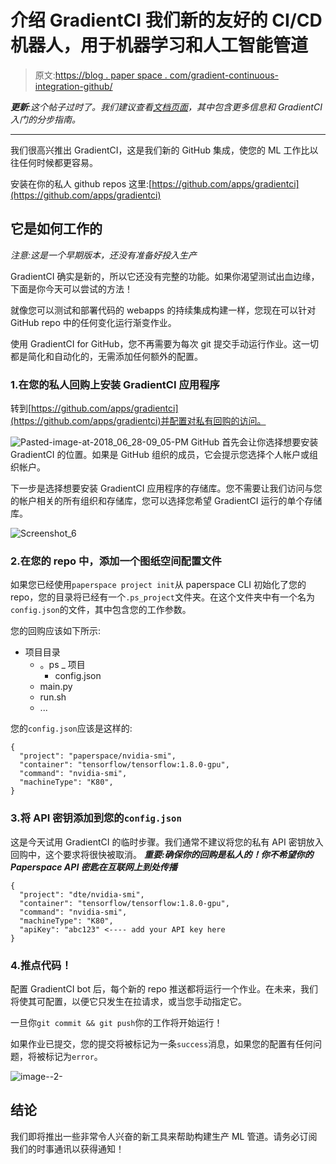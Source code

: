 # 介绍 GradientCI 我们新的友好的 CI/CD 机器人，用于机器学习和人工智能管道

> 原文:[https://blog . paper space . com/gradient-continuous-integration-github/](https://blog.paperspace.com/gradient-continuous-integration-github/)

***更新**:这个帖子过时了。我们建议查看[文档页面](https://docs.paperspace.com/gradient/projects/gradientci)，其中包含更多信息和 GradientCI 入门的分步指南。*

* * *

我们很高兴推出 GradientCI，这是我们新的 GitHub 集成，使您的 ML 工作比以往任何时候都更容易。

安装在你的私人 github repos 这里:[https://github.com/apps/gradientci](https://github.com/apps/gradientci)

## 它是如何工作的

*注意:这是一个早期版本，还没有准备好投入生产*

GradientCI 确实是新的，所以它还没有完整的功能。如果你渴望测试出血边缘，下面是你今天可以尝试的方法！

就像您可以测试和部署代码的 webapps 的持续集成构建一样，您现在可以针对 GitHub repo 中的任何变化运行渐变作业。

使用 GradientCI for GitHub，您不再需要为每次 git 提交手动运行作业。这一切都是简化和自动化的，无需添加任何额外的配置。

### 1.在您的私人回购上安装 GradientCI 应用程序

转到[https://github.com/apps/gradientci](https://github.com/apps/gradientci)并配置对私有回购的访问。

![Pasted-image-at-2018_06_28-09_05-PM](../Images/0c61042e4e7894350698a6836ebe4b13.png)
GitHub 首先会让你选择想要安装 GradientCI 的位置。如果是 GitHub 组织的成员，它会提示您选择个人帐户或组织帐户。

下一步是选择想要安装 GradientCI 应用程序的存储库。您不需要让我们访问与您的帐户相关的所有组织和存储库，您可以选择您希望 GradientCI 运行的单个存储库。

![Screenshot_6](../Images/d8ae911803f0d9dd08f6cdb1d6901af3.png)

### 2.在您的 repo 中，添加一个图纸空间配置文件

如果您已经使用`paperspace project init`从 paperspace CLI 初始化了您的 repo，您的目录将已经有一个`.ps_project`文件夹。在这个文件夹中有一个名为`config.json`的文件，其中包含您的工作参数。

您的回购应该如下所示:

*   项目目录
    *   。ps _ 项目
        *   config.json
    *   main.py
    *   run.sh
    *   ...

您的`config.json`应该是这样的:

```
{
  "project": "paperspace/nvidia-smi",
  "container": "tensorflow/tensorflow:1.8.0-gpu",
  "command": "nvidia-smi",
  "machineType": "K80",
} 
```

### 3.将 API 密钥添加到您的`config.json`

这是今天试用 GradientCI 的临时步骤。我们通常不建议将您的私有 API 密钥放入回购中，这个要求将很快被取消。 ***重要:确保你的回购是私人的！你不希望你的 Paperspace API 密匙在互联网上到处传播***

```
{
  "project": "dte/nvidia-smi",
  "container": "tensorflow/tensorflow:1.8.0-gpu",
  "command": "nvidia-smi",
  "machineType": "K80",
  "apiKey": "abc123" <---- add your API key here
} 
```

### 4.推点代码！

配置 GradientCI bot 后，每个新的 repo 推送都将运行一个作业。在未来，我们将使其可配置，以便它只发生在拉请求，或当您手动指定它。

一旦你`git commit && git push`你的工作将开始运行！

如果作业已提交，您的提交将被标记为一条`success`消息，如果您的配置有任何问题，将被标记为`error`。

![image--2-](../Images/b8be0d12a8ff0c15a302da6ccb71a1ec.png)

## 结论

我们即将推出一些非常令人兴奋的新工具来帮助构建生产 ML 管道。请务必订阅我们的时事通讯以获得通知！